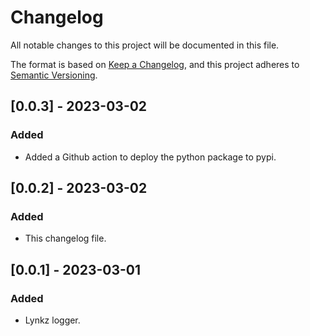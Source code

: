 # Changelog

All notable changes to this project will be documented in this file.

The format is based on [Keep a Changelog](https://keepachangelog.com/en/1.0.0/),
and this project adheres to [Semantic Versioning](https://semver.org/spec/v2.0.0.html).

## [0.0.3] - 2023-03-02

### Added

- Added a Github action to deploy the python package to pypi.
## [0.0.2] - 2023-03-02

### Added

- This changelog file.


## [0.0.1] - 2023-03-01

### Added

- Lynkz logger.

